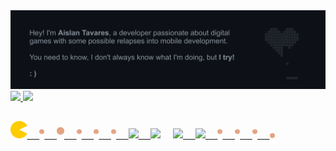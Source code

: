  <!---People who inspire me to do this readme:

Mateus Nascimento - https://github.com/MNascimentoS
Ana Dias - https://github.com/baiana
Rafaella Ballerini - https://github.com/rafaballerini -->
 
 <div>
    <img src="https://raw.githubusercontent.com/thisaislan/thisaislan/main/.github/images/banner.gif"/>
 </div>
 <div>
  <a href="https://github.com/thisaislan">
  <img height="180em" src="https://github-readme-stats.vercel.app/api?username=thisaislan&show_icons=true&include_all_commits=true&count_private=true&title_color=C2D1D9&text_color=8B949E&bg_color=0D1117&icon_color=3EA6FF&border_color=30363D00"/>
  <img height="180em" src="https://github-readme-stats.vercel.app/api/top-langs/?username=thisaislan&layout=compact&langs_count=7&title_color=C2D1D9&text_color=8B949E&bg_color=0D1117&icon_color=3EA6FF&border_color=30363D00"/>
</div>

##

<div>
    <img height="28" src="https://raw.githubusercontent.com/thisaislan/thisaislan/main/.github/images/pacman.png">
    &nbsp
    &nbsp
    <img width="8" src="https://raw.githubusercontent.com/thisaislan/thisaislan/main/.github/images/dot.png">
    &nbsp
    &nbsp
    <img width="12" src="https://raw.githubusercontent.com/thisaislan/thisaislan/main/.github/images/big_dot.png">
    &nbsp
    &nbsp
    <img width="8" src="https://raw.githubusercontent.com/thisaislan/thisaislan/main/.github/images/dot.png">
    &nbsp
    &nbsp
    <img width="8" src="https://raw.githubusercontent.com/thisaislan/thisaislan/main/.github/images/dot.png">
    &nbsp
    &nbsp
    <img width="8" src="https://raw.githubusercontent.com/thisaislan/thisaislan/main/.github/images/dot.png">
    &nbsp
    &nbsp
    <a href="https://thisaislan.itch.io/"><img src="https://img.shields.io/badge/itch.io-E194C0?style=for-the-badge&logo=itch.io&logoColor=white" target="_blank">
    &nbsp
    &nbsp
    <a href="mailto:this.aislan@gmail.com"><img src="https://img.shields.io/badge/-Email-E00503?style=for-the-badge&logo=gmail&logoColor=white" target="_blank"></a>
    &nbsp
    &nbsp
    <a href="https://www.linkedin.com/in/thisaislan/"><img src="https://img.shields.io/badge/-LinkedIn-07B7E0?style=for-the-badge&logo=linkedin&logoColor=white" target="_blank">
    &nbsp
    &nbsp
    <a href="https://play.google.com/store/apps/dev?id=7066955527387501200&hl=en_US" target="_blank"><img src="https://img.shields.io/badge/Google_Play-D98D03?style=for-the-badge&logo=google-play&logoColor=white" target="_blank">
    &nbsp
    &nbsp
    <img width="8" src="https://raw.githubusercontent.com/thisaislan/thisaislan/main/.github/images/dot.png">
    &nbsp
    &nbsp
    <img width="8" src="https://raw.githubusercontent.com/thisaislan/thisaislan/main/.github/images/dot.png">
    &nbsp
    &nbsp
    <img width="8" src="https://raw.githubusercontent.com/thisaislan/thisaislan/main/.github/images/dot.png">
    &nbsp
    &nbsp
    <img width="8" src="https://raw.githubusercontent.com/thisaislan/thisaislan/main/.github/images/dot.png"style="vertical-align: middle">
</div>
